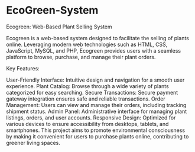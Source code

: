 # EcoGreen-System

Ecogreen: Web-Based Plant Selling System

Ecogreen is a web-based system designed to facilitate the selling of plants online. Leveraging modern web technologies such as HTML, CSS, JavaScript, MySQL, and PHP, Ecogreen provides users with a seamless platform to browse, purchase, and manage their plant orders.

Key Features:

User-Friendly Interface: Intuitive design and navigation for a smooth user experience.
Plant Catalog: Browse through a wide variety of plants categorized for easy searching.
Secure Transactions: Secure payment gateway integration ensures safe and reliable transactions.
Order Management: Users can view and manage their orders, including tracking shipment status.
Admin Panel: Administrative interface for managing plant listings, orders, and user accounts.
Responsive Design: Optimized for various devices to ensure accessibility from desktops, tablets, and smartphones.
This project aims to promote environmental consciousness by making it convenient for users to purchase plants online, contributing to greener living spaces.
